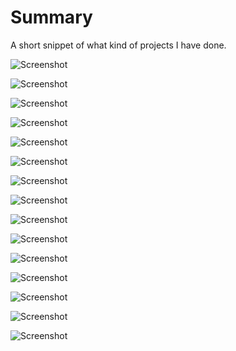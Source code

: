 # Summary
A short snippet of what kind of projects I have done.

![Screenshot](https://github.com/achohan01/Summary/blob/master/RiseofGallantmon.png)

![Screenshot](https://github.com/achohan01/Summary/blob/master/Chess%20Program.bmp)



![Screenshot](https://github.com/achohan01/Summary/blob/master/College%20Program.bmp)

![Screenshot](https://github.com/achohan01/Summary/blob/master/MolonLabeWebpage.png)

![Screenshot](https://github.com/achohan01/Summary/blob/master/CollegeTester.png)

![Screenshot](https://github.com/achohan01/Summary/blob/master/LinkedList.png)

![Screenshot](https://github.com/achohan01/Summary/blob/master/Polynomial1.bmp)

![Screenshot](https://github.com/achohan01/Summary/blob/master/Polynomial2.bmp)

![Screenshot](https://github.com/achohan01/Summary/blob/master/AddedSearchType.png)

![Screenshot](https://github.com/achohan01/Summary/blob/master/TorvaPlatebody.png)

![Screenshot](https://github.com/achohan01/Summary/blob/master/Wix1.png)

![Screenshot](https://github.com/achohan01/Summary/blob/master/Wix2.png)

![Screenshot](https://github.com/achohan01/Summary/blob/master/Ms%20Excel.bmp)

![Screenshot](https://github.com/achohan01/Summary/blob/master/Animation%20Project(High%20School).bmp)

![Screenshot](https://github.com/achohan01/Summary/blob/master/Gun%20Video%20Contest.bmp)
